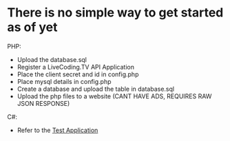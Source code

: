 # There is no simple way to get started as of yet

PHP: 
- Upload the database.sql
- Register a LiveCoding.TV API Application
- Place the client secret and id in config.php
- Place mysql details in config.php
- Create a database and upload the table in database.sql
- Upload the php files to a website (CANT HAVE ADS, REQUIRES RAW JSON RESPONSE)

C#:
- Refer to the [Test Application](https://github.com/CallumCarmicheal/LiveCoding.NET/tree/master/src/TestApplication/Program.cs)